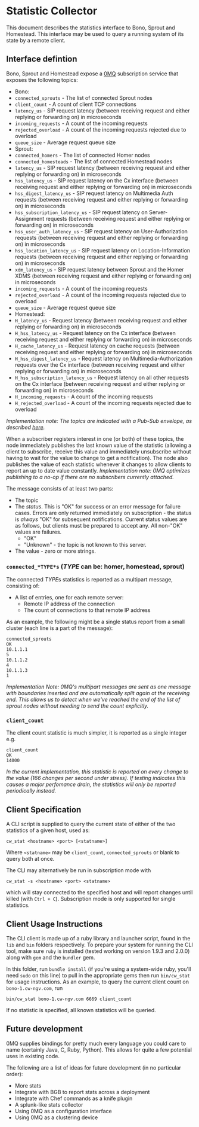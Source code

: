 # Statistic Collector

This document describes the statistics interface to Bono, Sprout and Homestead.  This interface may be used to query a running system of its state by a remote client.

## Interface defintion

Bono, Sprout and Homestead expose a [0MQ](http://www.zeromq.org/) subscription service that exposes the following topics:

 * Bono:
  * `connected_sprouts` - The list of connected Sprout nodes
  * `client_count` - A count of client TCP connections
  * `latency_us` - SIP request latency (between receiving request and either replying or forwarding on) in microseconds
  * `incoming_requests` - A count of the incoming requests
  * `rejected_overload` - A count of the incoming requests rejected due to overload
  * `queue_size` - Average request queue size
 * Sprout:
  * `connected_homers` - The list of connected Homer nodes
  * `connected_homesteads` - The list of connected Homestead nodes
  * `latency_us` - SIP request latency (between receiving request and either replying or forwarding on) in microseconds
  * `hss_latency_us` - SIP request latency on the Cx interface (between receiving request and either replying or forwarding on) in microseconds
  * `hss_digest_latency_us` - SIP request latency on Multimedia Auth requests (between receiving request and either replying or forwarding on) in microseconds
  * `hss_subscription_latency_us` - SIP request latency on Server-Assignment requests (between receiving request and either replying or forwarding on) in microseconds
  * `hss_user_auth_latency_us` - SIP request latency on User-Authorization requests (between receiving request and either replying or forwarding on) in microseconds
  * `hss_location_latency_us` - SIP request latency on Location-Information requests (between receiving request and either replying or forwarding on) in microseconds
  * `xdm_latency_us` - SIP request latency between Sprout and the Homer XDMS (between receiving request and either replying or forwarding on) in microseconds
  * `incoming_requests` - A count of the incoming requests
  * `rejected_overload` - A count of the incoming requests rejected due to overload
  * `queue_size` - Average request queue size
 * Homestead:
  * `H_latency_us` - Request latency (between receiving request and either replying or forwarding on) in microseconds
  * `H_hss_latency_us` - Request latency on the Cx interface (between receiving request and either replying or forwarding on) in microseconds
  * `H_cache_latency_us` - Request latency on cache requests (between receiving request and either replying or forwarding on) in microseconds
  * `H_hss_digest_latency_us` - Request latency on Multimedia-Authorization requests over the Cx interface (between receiving request and either replying or forwarding on) in microseconds
  * `H_hss_subscription_latency_us` - Request latency on all other requests on the Cx interface (between receiving request and either replying or forwarding on) in microseconds
  * `H_incoming_requests` - A count of the incoming requests
  * `H_rejected_overload` - A count of the incoming requests rejected due to overload

_Implementation note: The topics are indicated with a Pub-Sub envelope, as described [here](http://zguide.zeromq.org/page:all#Pub-Sub-Message-Envelopes)._

When a subscriber registers interest in one (or both) of these topics, the node immediately publishes the last known value of the statistic (allowing a client to subscribe, receive this value and immediately unsubscribe without having to wait for the value to change to get a notification).  The node also publishes the value of each statistic whenever it changes to allow clients to report an up to date value constantly.  _Implementation note: 0MQ optimizes publishing to a no-op if there are no subscribers currently attached._

The message consists of at least two parts:
 * The topic
 * The *status*. This is "OK" for success or an error message for failure cases. Errors are only returned immediately on subscription - the status is *always* "OK" for subsequent notifications. Current status values are as follows, but clients must be prepared to accept any. All non-"OK" values are failures.
   * "OK"
   * "Unknown" - the topic is not known to this server.
 * The value - zero or more strings.

### `connected_*TYPE*s` (*TYPE* can be: homer, homestead, sprout)

The connected *TYPE*s statistics is reported as a multipart message, consisting of:

 * A list of entries, one for each remote server:
    * Remote IP address of the connection
    * The count of connections to that remote IP address

As an example, the following might be a single status report from a small cluster (each line is a part of the message):

    connected_sprouts
    OK
    10.1.1.1
    5
    10.1.1.2
    4
    10.1.1.3
    1

_Implementation Note: 0MQ's multipart messages are sent as one message with boundaries inserted and are automatically split again at the receiving end.  This allows us to detect when we've reached the end of the list of sprout nodes without needing to send the count explicitly._

### `client_count`

The client count statistic is much simpler, it is reported as a single integer e.g.

    client_count
    OK
    14000

_In the current implementation, this statistic is reported on every change to the value (166 changes per second under stress).  If testing indicates this causes a major perfomance drain, the statistics will only be reported periodically instead._

## Client Specification

A CLI script is supplied to query the current state of either of the two statistics of a given host, used as:

    cw_stat <hostname> <port> [<statname>]

Where `<statname>` may be `client_count`, `connected_sprouts` or blank to query both at once.

The CLI may alternatively be run in subscription mode with

    cw_stat -s <hostname> <port> <statname>

which will stay connected to the specified host and will report changes until killed (with `Ctrl + C`). Subscription mode is only supported for single statistics.

## Client Usage Instructions

The CLI client is made up of a ruby library and launcher script, found in the `lib` and `bin` folders respectively.  To prepare your system for running the CLI tool, make sure `ruby` is installed (tested working on version 1.9.3 and 2.0.0) along with `gem` and the `bundler` gem.

In this folder, run `bundle install` (if you're using a system-wide ruby, you'll need `sudo` on this line) to pull in the appropriate gems then run `bin/cw_stat` for usage instructions.  As an example, to query the current client count on `bono-1.cw-ngv.com`, run

    bin/cw_stat bono-1.cw-ngv.com 6669 client_count

If no statistic is specified, all known statistics will be queried.

## Future development

0MQ supplies bindings for pretty much every language you could care to name (certainly Java, C, Ruby, Python).  This allows for quite a few potential uses in existing code.

The following are a list of ideas for future development (in no particular order):

 * More stats
 * Integrate with BGB to report stats across a deployment
 * Integrate with Chef commands as a knife plugin
 * A splunk-like stats collector
 * Using 0MQ as a configuration interface
 * Using 0MQ as a clustering device
